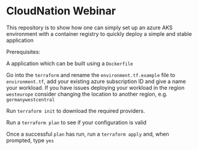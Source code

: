 # CloudNation Webinar

This repository is to show how one can simply set up an azure AKS environment with a container registry to quickly deploy a simple and stable application

Prerequisites:

A application which can be built using a `Dockerfile`

Go into the `terraform` and rename the `environment.tf.example` file to `environment.tf`, add your existing azure subscription ID and give a name your workload. If you have issues deploying your workload in the region `westeurope` consider changing the location to another region, e.g. `germanywestcentral`

Run `terraform init` to download the required providers.

Run a `terraform plan` to see if your configuration is valid

Once a successful `plan` has run, run a `terraform apply` and, when prompted, type `yes`
